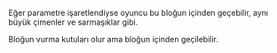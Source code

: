 Eğer parametre işaretlendiyse oyuncu bu bloğun içinden geçebilir, aynı büyük çimenler ve sarmaşıklar gibi.

Bloğun vurma kutuları olur ama bloğun içinden geçilebilir.